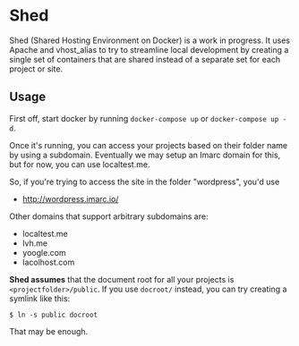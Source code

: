 Shed
====

Shed (Shared Hosting Environment on Docker) is a work in progress. It uses
Apache and vhost_alias to try to streamline local development by creating a
single set of containers that are shared instead of a separate set for each
project or site.


Usage
-----

First off, start docker by running `docker-compose up` or `docker-compose up -d`.

Once it's running, you can access your projects based on their folder name by
using a subdomain. Eventually we may setup an Imarc domain for this, but for
now, you can use localtest.me.

So, if you're trying to access the site in the folder "wordpress", you'd use

* http://wordpress.imarc.io/

Other domains that support arbitrary subdomains are:

* localtest.me
* lvh.me
* yoogle.com
* lacolhost.com

**Shed assumes** that the document root for all your projects is
`<projectfolder>/public`. If you use `docroot/` instead, you can try creating a
symlink like this:

```
$ ln -s public docroot
```

That may be enough.

